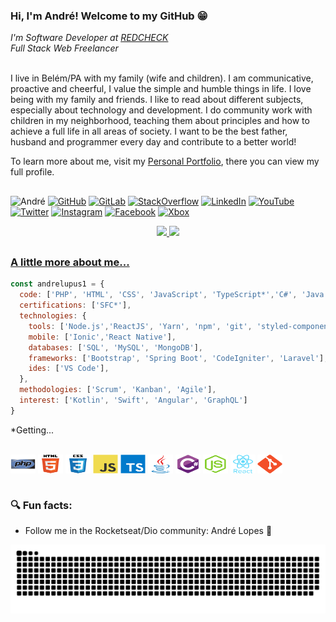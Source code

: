 <!--Banner session-->
<!-- <p align="center"><img src="https://imgur.com/jSBcQQe.png"/><br> -->
<!-- <a align="center"><img src="https://i.imgur.com/uTk6zzB.png"/><br> -->

<!--About session-->
<h3>Hi, I'm André! Welcome to my GitHub 😁</h3>
<span><em>I'm Software Developer at <a target="_blank" rel="noopener noreferrer" href="https://www.redcheck.com.br/">REDCHECK</a></em></span><br>
<span><em>Full Stack Web Freelancer</em></span>
<br><br>
<p>I live in Belém/PA with my family (wife and children). I am communicative, proactive and cheerful, I value the simple and humble things in life. I love being with my family and friends. I like to read about different subjects, especially about technology and development.
I do community work with children in my neighborhood, teaching them about principles and how to achieve a full life in all areas of society.
I want to be the best father, husband and programmer every day and contribute to a better world!</p>
To learn more about me, visit my <a target="_blank" rel="noopener noreferrer" href="https://artedesignpa.com.br/">Personal Portfolio</a>, there you can view my full profile.

##
<!-- Badges session -->
<span><img src="https://visitor-badge.laobi.icu/badge?page_id=andrelupus1" alt="André"/></span>
<a href="https://github.com/andrelupus1" target="_blank" rel="noopener noreferrer"><img src="https://img.shields.io/badge/GitHub-100000?style=lat-square&logo=github&logoColor=white" alt="GitHub"></a>
<a href="https://gitlab.com/andrelupus1" target="_blank" rel="noopener noreferrer"><img src="https://img.shields.io/badge/GitLab-330F63?style=lat-square&logo=gitlab&logoColor=white" alt="GitLab"></a>
<a href="https://pt.stackoverflow.com/users/251689/andrelupus1" target="_blank" rel="noopener noreferrer"><img src="https://aleen42.github.io/badges/src/stackoverflow.svg" alt="StackOverflow"></a>
<a href="https://www.linkedin.com/in/artedesignpa" target="_blank" rel="noopener noreferrer"><img src="https://img.shields.io/badge/LinkedIn-0077B5?style=lat-square&logo=linkedin&logoColor=white" alt="LinkedIn"></a>
<a href="https://www.youtube.com/user/artedesignpa" target="_blank" rel="noopener noreferrer"><img src="https://img.shields.io/badge/YouTube-FF0000?style=lat-square&logo=youtube&logoColor=white" alt="YouTube"></a>
<a href="https://twitter.com/artedesignpa" target="_blank" rel="noopener noreferrer"><img src="https://img.shields.io/badge/Twitter-1DA1F2?style=lat-square&logo=twitter&logoColor=white" alt="Twitter"></a>
<a href="https://www.instagram.com/artedesignpa/" target="_blank" rel="noopener noreferrer"><img src="https://img.shields.io/badge/Instagram-E4405F?style=lat-square&logo=instagram&logoColor=white" alt="Instagram"></a>
<a href="https://www.facebook.com/artedesignpa" target="_blank" rel="noopener noreferrer"><img src="https://img.shields.io/badge/Facebook-1877F2?style=lat-square&logo=facebook&logoColor=white" alt="Facebook"></a>
<a href="https://account.xbox.com/pt-br/profile?gamertag=artedesignpa" target="_blank" rel="noopener noreferrer"><img src="https://img.shields.io/badge/Xbox-107C10?style=lat-square&logo=xbox&logoColor=white" alt="Xbox"></a><br>

<div align="center">
  <a href="https://github.com/andrelupus1">
  <img height="180em" src="https://github-readme-stats.vercel.app/api?username=andrelupus1&show_icons=true&theme=tokyonight&include_all_commits=true&count_private=true"/>
  <img height="180em" src="https://github-readme-stats.vercel.app/api/top-langs?username=andrelupus1&layout=compact&langs_count=15&theme=tokyonight" />
</div>

##

<h3>A little more about me...</h3>

```javascript
const andrelupus1 = {
  code: ['PHP', 'HTML', 'CSS', 'JavaScript', 'TypeScript*','C#', 'Java'],
  certifications: ['SFC*'],
  technologies: {
    tools: ['Node.js','ReactJS', 'Yarn', 'npm', 'git', 'styled-components'],
    mobile: ['Ionic','React Native'],
    databases: ['SQL', 'MySQL', 'MongoDB'],
    frameworks: ['Bootstrap', 'Spring Boot', 'CodeIgniter', 'Laravel'],
    ides: ['VS Code'],
  },
  methodologies: ['Scrum', 'Kanban', 'Agile'],
  interest: ['Kotlin', 'Swift', 'Angular', 'GraphQL']
}
```
*Getting...

<div style="display: inline_block"><br>
  <img align="center" src="https://raw.githubusercontent.com/devicons/devicon/master/icons/php/php-original.svg" alt="C++" title="C++" height="30" width="40"/>
  <img align="center" src="https://raw.githubusercontent.com/devicons/devicon/master/icons/html5/html5-original-wordmark.svg" alt="HTML5" title="HTML5" height="30" width="40"/>
  <img align="center" src="https://raw.githubusercontent.com/devicons/devicon/master/icons/css3/css3-original-wordmark.svg" alt="CSS3" title="CSS3" height="30" width="40""/>
  <img align="center" src="https://raw.githubusercontent.com/devicons/devicon/master/icons/javascript/javascript-original.svg" alt="JavaScript" title="JavaScript" height="30" width="40"/>
  <img align="center" src="https://raw.githubusercontent.com/devicons/devicon/master/icons/typescript/typescript-original.svg" alt="TypeScript" title="TypeScript" height="30" width="40"/>
  <img align="center" src="https://raw.githubusercontent.com/devicons/devicon/master/icons/java/java-original.svg" alt="Java" title="Java" height="30" width="40"/>
    <img align="center" src="https://raw.githubusercontent.com/devicons/devicon/master/icons/csharp/csharp-original.svg" alt="C#" title="C#" height="30" width="40"/>
  <img align="center" src="https://raw.githubusercontent.com/devicons/devicon/master/icons/nodejs/nodejs-original.svg" alt="NodeJS" title="NodeJS" height="30" width="40"/>
  <img align="center" src="https://raw.githubusercontent.com/devicons/devicon/master/icons/react/react-original-wordmark.svg" alt="ReactJS" title="ReactJS" height="30" width="40"/>
  <img align="center" src="https://raw.githubusercontent.com/devicons/devicon/master/icons/git/git-original.svg" alt="Git" title="Git" height="30" width="40"/>
<div>
<br>
<!--
<h3>🌱 I’m currently learning<h3>
<div style="display: inline_block">
  <img align="center" src="https://raw.githubusercontent.com/devicons/devicon/master/icons/python/python-original.svg" alt="Python" title="Python" height="30" width="40"/>
  <img align="center" src="https://raw.githubusercontent.com/devicons/devicon/master/icons/php/php-original.svg" alt="php" title="php" width="20" height="30" width="40"/>
</div>
<br> -->

<h3>🔍 Fun facts:</h3>

- Follow me in the Rocketseat/Dio community: André Lopes 🚀

![Snake animation](https://github.com/andrelupus1/andrelupus1/blob/main/blob/output/github-contribution-grid-snake.svg)

<!-- <p align="center"><img src="https://octocat-generator-assets.githubusercontent.com/my-octocat-1596034333343.png" alt="myoctocat" height="300" width="300"></p> -->

<!--
**andrelupus1/andrelupus1** is a ✨ _special_ ✨ repository because its `README.md` (this file) appears on your GitHub profile.

Here are some ideas to get you started:

- 🔭 I’m currently working on ...
- 👯 I’m looking to collaborate on ...
- 🤔 I’m looking for help with ...
- 💬 Ask me about ...
- 😄 Pronouns: ...
-->
